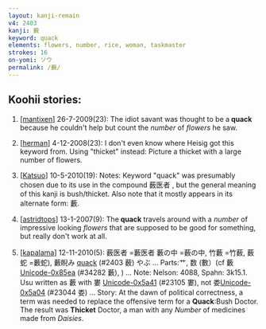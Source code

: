 ```yaml
---
layout: kanji-remain
v4: 2403
kanji: 薮
keyword: quack
elements: flowers, number, rice, woman, taskmaster
strokes: 16
on-yomi: ソウ
permalink: /薮/
---
```


## Koohii stories: 

1) [<a href="http://kanji.koohii.com/profile/mantixen">mantixen</a>] 26-7-2009(23): The idiot savant was thought to be a<strong> quack</strong> because he couldn&#039;t help but count the <em>number</em> of <em>flowers</em> he saw.

2) [<a href="http://kanji.koohii.com/profile/herman">herman</a>] 4-12-2008(23): I don&#039;t even know where Heisig got this keyword from. Using &quot;thicket&quot; instead: Picture a thicket with a large number of flowers.

3) [<a href="http://kanji.koohii.com/profile/Katsuo">Katsuo</a>] 10-5-2010(19): Notes: Keyword &quot;quack&quot; was presumably chosen due to its use in the compound 薮医者 , but the general meaning of this kanji is bush/thicket. Also note that it mostly appears in its alternate form: 藪.

4) [<a href="http://kanji.koohii.com/profile/astridtops">astridtops</a>] 13-1-2007(9): The<strong> quack</strong> travels around with a <em>number</em> of impressive looking <em>flowers</em> that are supposed to be good for something, but really don&#039;t work at all.

5) [<a href="http://kanji.koohii.com/profile/kapalama">kapalama</a>] 12-11-2010(5): 薮医者 =藪医者 藪の中 =薮の中, 竹藪 =竹薮, 薮蛇 =藪蛇), 藪睨み <a href="../v4/2403.html">quack</a> (#2403 薮) やぶ ... Parts:艹, 数 (數）(cf 藪<a href="http://kanji.koohii.com/study/kanji/34282">Unicode-0x85ea</a> (#34282 藪), ) ... Note: Nelson: 4088, Spahn: 3k15.1. Usu written as 藪 with 婁 <a href="http://kanji.koohii.com/study/kanji/23105">Unicode-0x5a41</a> (#23105 婁), not 娄<a href="http://kanji.koohii.com/study/kanji/23044">Unicode-0x5a04</a> (#23044 娄) ... Story: At the dawn of political correctness, a term was needed to replace the offensive term for a <strong>Quack</strong>:Bush Doctor. The result was <strong>Thicket</strong> Doctor, a man with any <em>Number</em> of medicines made from <em>Daisies</em>.

